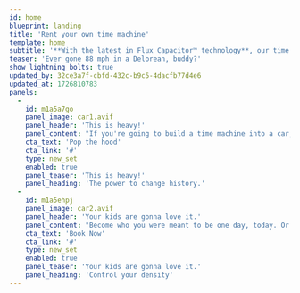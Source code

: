 ```yaml
---
id: home
blueprint: landing
title: 'Rent your own time machine'
template: home
subtitle: '**With the latest in Flux Capacitor™ technology**, our time machines will get you when you want to be in no time at all.'
teaser: 'Ever gone 88 mph in a Delorean, buddy?'
show_lightning_bolts: true
updated_by: 32ce3a7f-cbfd-432c-b9c5-4dacfb77d4e6
updated_at: 1726810783
panels:
  -
    id: m1a5a7go
    panel_image: car1.avif
    panel_header: 'This is heavy!'
    panel_content: "If you're going to build a time machine into a car, why not do it with some style?"
    cta_text: 'Pop the hood'
    cta_link: '#'
    type: new_set
    enabled: true
    panel_teaser: 'This is heavy!'
    panel_heading: 'The power to change history.'
  -
    id: m1a5ehpj
    panel_image: car2.avif
    panel_header: 'Your kids are gonna love it.'
    panel_content: "Become who you were meant to be one day, today. Or relive yesterday. It's up to you."
    cta_text: 'Book Now'
    cta_link: '#'
    type: new_set
    enabled: true
    panel_teaser: 'Your kids are gonna love it.'
    panel_heading: 'Control your density'
---
```

